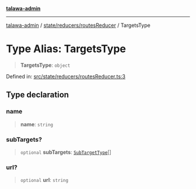 [**talawa-admin**](../../../../README.md)

***

[talawa-admin](../../../../modules.md) / [state/reducers/routesReducer](../README.md) / TargetsType

# Type Alias: TargetsType

> **TargetsType**: `object`

Defined in: [src/state/reducers/routesReducer.ts:3](https://github.com/bint-Eve/talawa-admin/blob/e05e1a03180dbbfc7ba850102958ea6b6cd4b01e/src/state/reducers/routesReducer.ts#L3)

## Type declaration

### name

> **name**: `string`

### subTargets?

> `optional` **subTargets**: [`SubTargetType`](SubTargetType.md)[]

### url?

> `optional` **url**: `string`
